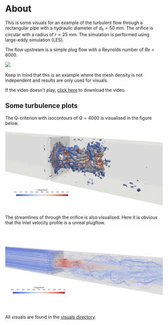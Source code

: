 # About
This is some visuals for an example of the turbulent flow through a rectangular pipe with a hydraulic diameter of $d_h=50$ mm.
The orifice is circular with a radius of $r=25$ mm. The simulation is performed using large-eddy simulation (LES).

The flow upstream is a simple plug flow with a Reynolds number of $Re=6000$.

![](visuals/orifice.gif)

Keep in mind that this is an example where the mesh density is not independent and results are only used for visuals.

If the video doesn't play, [click here](https://github.com/kasperbilde/Stuff/raw/main/orifice/visuals/orifice.mp4) to download the video.

## Some turbulence plots
The Q-criterion with isocontours of $Q=4000$ is visualised in the figure below.
![Click here to go to image URL.](visuals/Qcriterion_4000.png)


The streamlines of through the orifice is also visualised. Here it is obvious that the inlet velocity profile is a unreal plugflow.
![Click here to go to image URL.](visuals/streamlines.png)

All visuals are found in the [visuals directory](https://github.com/kasperbilde/Stuff/tree/main/orifice/visuals/).